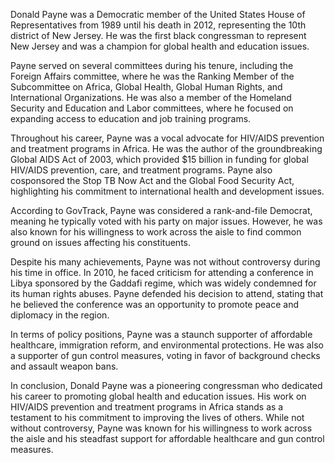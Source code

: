 Donald Payne was a Democratic member of the United States House of Representatives from 1989 until his death in 2012, representing the 10th district of New Jersey. He was the first black congressman to represent New Jersey and was a champion for global health and education issues.

Payne served on several committees during his tenure, including the Foreign Affairs committee, where he was the Ranking Member of the Subcommittee on Africa, Global Health, Global Human Rights, and International Organizations. He was also a member of the Homeland Security and Education and Labor committees, where he focused on expanding access to education and job training programs.

Throughout his career, Payne was a vocal advocate for HIV/AIDS prevention and treatment programs in Africa. He was the author of the groundbreaking Global AIDS Act of 2003, which provided $15 billion in funding for global HIV/AIDS prevention, care, and treatment programs. Payne also cosponsored the Stop TB Now Act and the Global Food Security Act, highlighting his commitment to international health and development issues.

According to GovTrack, Payne was considered a rank-and-file Democrat, meaning he typically voted with his party on major issues. However, he was also known for his willingness to work across the aisle to find common ground on issues affecting his constituents.

Despite his many achievements, Payne was not without controversy during his time in office. In 2010, he faced criticism for attending a conference in Libya sponsored by the Gaddafi regime, which was widely condemned for its human rights abuses. Payne defended his decision to attend, stating that he believed the conference was an opportunity to promote peace and diplomacy in the region.

In terms of policy positions, Payne was a staunch supporter of affordable healthcare, immigration reform, and environmental protections. He was also a supporter of gun control measures, voting in favor of background checks and assault weapon bans.

In conclusion, Donald Payne was a pioneering congressman who dedicated his career to promoting global health and education issues. His work on HIV/AIDS prevention and treatment programs in Africa stands as a testament to his commitment to improving the lives of others. While not without controversy, Payne was known for his willingness to work across the aisle and his steadfast support for affordable healthcare and gun control measures.
